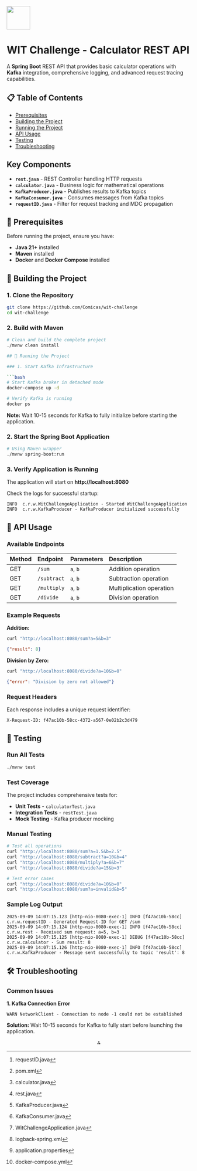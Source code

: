 <img src="https://r2cdn.perplexity.ai/pplx-full-logo-primary-dark%402x.png" style="height:64px;margin-right:32px"/>

# WIT Challenge - Calculator REST API

A **Spring Boot** REST API that provides basic calculator operations with **Kafka** integration, comprehensive logging, and advanced request tracing capabilities.

## 📋 Table of Contents

- [Prerequisites](#prerequisites)
- [Building the Project](#building-the-project)
- [Running the Project](#running-the-project)
- [API Usage](#api-usage)
- [Testing](#testing)
- [Troubleshooting](#troubleshooting)


## Key Components

- **`rest.java`** - REST Controller handling HTTP requests
- **`calculator.java`** - Business logic for mathematical operations
- **`KafkaProducer.java`** - Publishes results to Kafka topics
- **`KafkaConsumer.java`** - Consumes messages from Kafka topics
- **`requestID.java`** - Filter for request tracking and MDC propagation


## 🔧 Prerequisites

Before running the project, ensure you have:

- **Java 21+** installed
- **Maven** installed
- **Docker** and **Docker Compose** installed


## 🔨 Building the Project

### 1. Clone the Repository

```bash
git clone https://github.com/Comicas/wit-challenge
cd wit-challenge
```

### 2. Build with Maven

```bash
# Clean and build the complete project
./mvnw clean install

## 🚀 Running the Project

### 1. Start Kafka Infrastructure

```bash
# Start Kafka broker in detached mode
docker-compose up -d

# Verify Kafka is running
docker ps
```

**Note:** Wait 10-15 seconds for Kafka to fully initialize before starting the application.

### 2. Start the Spring Boot Application

```bash
# Using Maven wrapper
./mvnw spring-boot:run

```


### 3. Verify Application is Running

The application will start on **http://localhost:8080**

Check the logs for successful startup:

```
INFO  c.r.w.WitChallengeApplication - Started WitChallengeApplication
INFO  c.r.w.KafkaProducer - KafkaProducer initialized successfully
```


## 📡 API Usage

### Available Endpoints

| Method | Endpoint | Parameters | Description |
| :-- | :-- | :-- | :-- |
| GET | `/sum` | `a`, `b` | Addition operation |
| GET | `/subtract` | `a`, `b` | Subtraction operation |
| GET | `/multiply` | `a`, `b` | Multiplication operation |
| GET | `/divide` | `a`, `b` | Division operation |

### Example Requests

**Addition:**

```bash
curl "http://localhost:8080/sum?a=5&b=3"
```

```json
{"result": 8}
```


**Division by Zero:**

```bash
curl "http://localhost:8080/divide?a=10&b=0"
```

```json
{"error": "Division by zero not allowed"}
```


### Request Headers

Each response includes a unique request identifier:

```
X-Request-ID: f47ac10b-58cc-4372-a567-0e02b2c3d479
```


## 🧪 Testing

### Run All Tests

```bash
./mvnw test
```


### Test Coverage

The project includes comprehensive tests for:

- **Unit Tests** - `calculatorTest.java`
- **Integration Tests** - `restTest.java`
- **Mock Testing** - Kafka producer mocking


### Manual Testing

```bash
# Test all operations
curl "http://localhost:8080/sum?a=1.5&b=2.5"
curl "http://localhost:8080/subtract?a=10&b=4"
curl "http://localhost:8080/multiply?a=6&b=7"
curl "http://localhost:8080/divide?a=15&b=3"

# Test error cases
curl "http://localhost:8080/divide?a=10&b=0"
curl "http://localhost:8080/sum?a=invalid&b=5"
```


### Sample Log Output

```log
2025-09-09 14:07:15.123 [http-nio-8080-exec-1] INFO [f47ac10b-58cc] c.r.w.requestID - Generated Request-ID for GET /sum
2025-09-09 14:07:15.124 [http-nio-8080-exec-1] INFO [f47ac10b-58cc] c.r.w.rest - Received sum request: a=5, b=3
2025-09-09 14:07:15.125 [http-nio-8080-exec-1] DEBUG [f47ac10b-58cc] c.r.w.calculator - Sum result: 8
2025-09-09 14:07:15.126 [http-nio-8080-exec-1] INFO [f47ac10b-58cc] c.r.w.KafkaProducer - Message sent successfully to topic 'result': 8
```

## 🛠 Troubleshooting

### Common Issues

**1. Kafka Connection Error**

```
WARN NetworkClient - Connection to node -1 could not be established
```

**Solution:** Wait 10-15 seconds for Kafka to fully start before launching the application.

<span style="display:none">[^1][^10][^2][^3][^4][^5][^6][^7][^8][^9]</span>

<div style="text-align: center">⁂</div>

[^1]: requestID.java

[^2]: calculator.java

[^3]: rest.java

[^4]: KafkaProducer.java

[^5]: KafkaConsumer.java

[^6]: WitChallengeApplication.java

[^7]: logback-spring.xml

[^8]: application.properties

[^9]: docker-compose.yml

[^10]: pom.xml

